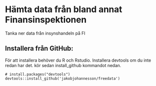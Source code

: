 # Hämta data från bland annat Finansinspektionen

Tanka ner data från insynshandeln på FI

## Installera från GitHub:

För att installera behöver du R och Rstudio. Installera devtools om du
inte redan har det. kör sedan install\_github kommandot nedan.

    # install.packages("devtools")
    devtools::install_github('jakobjohannesson/freedata')
